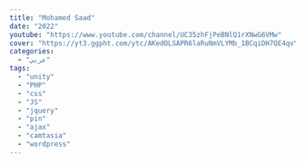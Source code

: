 ```yaml
---
title: "Mohamed Saad"
date: "2022"
youtube: "https://www.youtube.com/channel/UC35zhFjPeBNlQ1rXNwG6VMw"
cover: "https://yt3.ggpht.com/ytc/AKedOLSAPR6laRuNmVLYMb_1BCqiDH7QE4qvYVwkBxwmJw=s48-c-k-c0x00ffffff-no-rj"
categories:
  - "عربي"
tags:
  - "unity"
  - "PHP"
  - "css"
  - "JS"
  - "jquery"
  - "pin"
  - "ajax"
  - "camtasia"
  - "wordpress"
---
```

